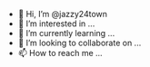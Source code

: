 - 👋 Hi, I’m @jazzy24town
- 👀 I’m interested in ...
- 🌱 I’m currently learning ...
- 💞️ I’m looking to collaborate on ...
- 📫 How to reach me ...

<!---
jazzy24town/jazzy24town is a ✨ special ✨ repository because its `README.md` (this file) appears on your GitHub profile.
You can click the Preview link to take a look at your changes.
--->
